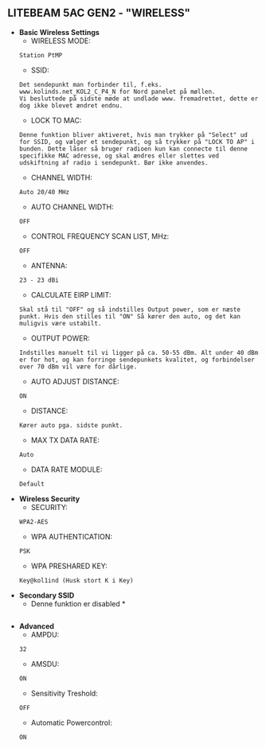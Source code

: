 ## LITEBEAM 5AC GEN2 - "WIRELESS"
* **Basic Wireless Settings**
   * WIRELESS MODE: 
   ```ssh
   Station PtMP
   ```
   * SSID: 
   ```ssh
   Det sendepunkt man forbinder til, f.eks. www.kolinds.net_KOL2_C_P4_N for Nord panelet på møllen.
   Vi besluttede på sidste møde at undlade www. fremadrettet, dette er dog ikke blevet ændret endnu.
   ```
   * LOCK TO MAC: 
   ```ssh
   Denne funktion bliver aktiveret, hvis man trykker på "Select" ud for SSID, og vælger et sendepunkt, og så trykker på "LOCK TO AP" i bunden. Dette låser så bruger radioen kun kan connecte til denne specifikke MAC adresse, og skal ændres eller slettes ved udskiftning af radio i sendepunkt. Bør ikke anvendes. 
   ```
   * CHANNEL WIDTH: 
   ```ssh
   Auto 20/40 MHz
   ```
   * AUTO CHANNEL WIDTH: 
   ```ssh
   OFF
   ```
   * CONTROL FREQUENCY SCAN LIST, MHz: 
   ```ssh
   OFF
   ```
   * ANTENNA: 
   ```ssh
   23 - 23 dBi
   ```
   * CALCULATE EIRP LIMIT: 
   ```ssh
   Skal stå til "OFF" og så indstilles Output power, som er næste punkt. Hvis den stilles til "ON" Så kører den auto, og det kan muligvis være ustabilt.
   ```
   * OUTPUT POWER: 
   ```ssh
   Indstilles manuelt til vi ligger på ca. 50-55 dBm. Alt under 40 dBm er for hot, og kan forringe sendepunkets kvalitet, og forbindelser over 70 dBm vil være for dårlige. 
   ```
   * AUTO ADJUST DISTANCE: 
   ```ssh
   ON
   ```
   * DISTANCE: 
   ```ssh
   Kører auto pga. sidste punkt.
   ```
   * MAX TX DATA RATE: 
   ```ssh
   Auto
   ```
   * DATA RATE MODULE: 
   ```ssh
   Default
   ```
* **Wireless Security** 
   * SECURITY: 
   ```ssh
   WPA2-AES
   ```
   * WPA AUTHENTICATION: 
   ```ssh
   PSK
   ```
   * WPA PRESHARED KEY: 
   ```ssh
   Key@kol1ind (Husk stort K i Key)
   ```
* **Secondary SSID**   
   * Denne funktion er disabled *
      ```ssh
      ```
* **Advanced** 
   * AMPDU:
   ```ssh
   32
   ```
   * AMSDU:
   ```ssh
   ON
   ```
   * Sensitivity Treshold:
   ```ssh
   OFF
   ```
   * Automatic Powercontrol:
   ```ssh
   ON
   ```
   
   
   
 
